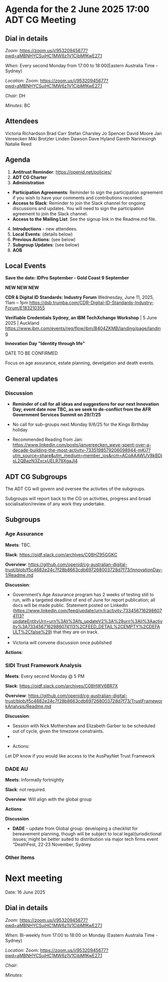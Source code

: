 # Agenda for the 2 June 2025 17:00 ADT CG Meeting

## Dial in details

*Zoom*: https://zoom.us/j/95320945677?pwd=aMBNHYCSujHC1MW6z1V1CjbMfKwE27.1

*When*: Every second Monday from 17:00 to 18:00(Eastern Australia Time - Sydney)

*Location*: Zoom: https://zoom.us/j/95320945677?pwd=aMBNHYCSujHC1MW6z1V1CjbMfKwE27.1

*Chair*: DH

*Minutes*: BC

## Attendees

Victoria Richardson
Brad Carr
Stefan Charsley
Jo Spencer
David Moore
Jan Vereecken
Miki Brotzler
Linden Dawson
Dave Hyland
Gareth Narinesingh
Natalie Reed

## Agenda

1. **Antitrust Reminder**: https://openid.net/policies/
2. **ADT CG Charter**
3. **Administration** 
- **Participation Agreements**: Reminder to sign the participation agreement if you wish to have your comments and contributions recorded.
- **Access to Slack**: Reminder to join the Slack channel for ongoing discussions and updates. You will need to sign the participation agreement to join the Slack channel.
- **Access to the Mailing List**: See the signup link in the Readme.md file.
4. **Introductions** - new attendees.
5. **Local Events**: (details below)
6. **Previous Actions**: (see below)
7. **Subgroup Updates**: (see below)
8. **AOB**


## Local Events


**Save the date: IDPro September - Gold Coast 9 September**

**NEW NEW NEW**

**CDR & Digital ID Standards: Industry Forum**
Wednesday, June 11, 2025, 11am – 1pm
https://dsb.trumba.com/CDR-Digital-ID-Standards-Industry-Forum/E183210355

**Verifiable Credentials Sydney, an IBM TechXchange Workshop** | 5 June 2025 | Auckland
https://www.ibm.com/events/reg/flow/ibm/B404ZKMB/landing/page/landing

**Innovation Day "Identity through life"** 

DATE TO BE CONFIRMED 

Focus on age assurance, estate planning, develgation and death events.


## General updates

### Discussion

* **Reminder of call for all ideas and suggestions for our next Innovation Day; event date now TBC, as we seek to de-conflict from the AFR Government Services Summit on 29/7/25**


* No call for sub-groups next Monday 9/6/25 for the Kings Birthday holiday


* Recommended Reading from Jan:
https://www.linkedin.com/posts/janvereecken_weve-spent-over-a-decade-building-the-most-activity-7335198579206098944-mKi7?utm_source=share&utm_medium=member_ios&rcm=ACoAAAWUV8kBDjsL2QBazN3ZxcxUELR78XgaJl4

## ADT CG Subgroups

The ADT CG will govern and oversee the activites of the subgroups. 

Subgroups will report back to the CG on activities, progress and broad socialisation/review of any work they undertake. 


## Subgroups
### Age Assurance

**Meets**: TBC.

**Slack**: https://oidf.slack.com/archives/C08HZ95GGKC 

**Overview**: https://github.com/openid/cg-australian-digital-trust/blob/f5c4682e24c7f28b8663cdb697268003728d7f73/InnovationDay-1/Readme.md

**Discussion**: 


* Government’s Age Assurance program has 2 weeks of testing still to run, with a targeted deadline of end of June for report publication; all docs will be made public. Statement posted on LinkedIn (https://www.linkedin.com/feed/update/urn:li:activity:7334567162986074113?updateEntityUrn=urn%3Ali%3Afs_updateV2%3A%28urn%3Ali%3Aactivity%3A7334567162986074113%2CFEED_DETAIL%2CEMPTY%2CDEFAULT%2Cfalse%29) that they are on track.
* 
* Victoria will convene discussion once published

**Actions**:


### SIDI Trust Framework Analysis

**Meets**: Every second Monday @ 5 PM

**Slack**: https://oidf.slack.com/archives/C08HWV6BR7X

**Overview**: https://github.com/openid/cg-australian-digital-trust/blob/f5c4682e24c7f28b8663cdb697268003728d7f73/TrustFrameworkAnalysis/Readme.md

**Discussion**:


* Session with Nick Mothershaw and Elizabeth Garber to be scheduled out of cycle, given the timezone constraints. 
* 
- Actions:

Let DP know if you would like access to the AusPayNet Trust Framework


### DADE AU 

**Meets**: Informally fortnightly

**Slack**: not required.

**Overview**: Will align with the global group

**Actions**:

**Discussion** 


* **DADE** - update from Global group: developing a checklist for bereavement planning, though will be subject to local legal/jurisdictional issues; might be better suited to distribution via major tech firms
event “DeathFest, 22-23 November, Sydney

### Other Items


# Next meeting

 Date: 16 June 2025

## Dial in details

*Zoom*: https://zoom.us/j/95320945677?pwd=aMBNHYCSujHC1MW6z1V1CjbMfKwE27.1

*When*: Bi-weekly from 17:00 to 18:00 on Monday (Eastern Australia Time - Sydney)

*Location*: Zoom: https://zoom.us/j/95320945677?pwd=aMBNHYCSujHC1MW6z1V1CjbMfKwE27.1

*Chair*: 

*Minutes*: 

